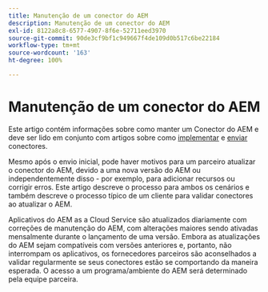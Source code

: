 ```yaml
---
title: Manutenção de um conector do AEM
description: Manutenção de um conector do AEM
exl-id: 8122a8c8-6577-4907-8f6e-52711eed3970
source-git-commit: 90de3cf9bf1c949667f4de109d0b517c6be22184
workflow-type: tm+mt
source-wordcount: '163'
ht-degree: 100%

---
```


Manutenção de um conector do AEM
============================

Este artigo contém informações sobre como manter um Conector do AEM e deve ser lido em conjunto com artigos sobre como [implementar](implement.md) e [enviar](submit.md) conectores.

Mesmo após o envio inicial, pode haver motivos para um parceiro atualizar o conector do AEM, devido a uma nova versão do AEM ou independentemente disso - por exemplo, para adicionar recursos ou corrigir erros. Este artigo descreve o processo para ambos os cenários e também descreve o processo típico de um cliente para validar conectores ao atualizar o AEM.

Aplicativos do AEM as a Cloud Service são atualizados diariamente com correções de manutenção do AEM, com alterações maiores sendo ativadas mensalmente durante o lançamento de uma versão. Embora as atualizações do AEM sejam compatíveis com versões anteriores e, portanto, não interrompam os aplicativos, os fornecedores parceiros são aconselhados a validar regularmente se seus conectores estão se comportando da maneira esperada. O acesso a um programa/ambiente do AEM será determinado pela equipe parceira.
